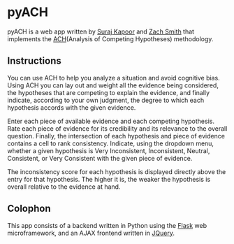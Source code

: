 # pyACH

pyACH is a web app written by [Suraj Kapoor](http://surajkapoor.com) and [Zach Smith](http://zdsmith.com) that implements the [ACH](http://en.wikipedia.org/wiki/Analysis_of_competing_hypotheses)(Analysis of Competing Hypotheses) methodology. 

<h2>Instructions</h2>

<p>You can use ACH to help you analyze a situation and avoid cognitive bias. Using ACH you can lay out and weight all the evidence being considered, the hypotheses that are competing to explain the evidence, and finally indicate, according to your own judgment, the degree to which each hypothesis accords with the given evidence.</p>

<p>Enter each piece of available evidence and each competing hypothesis. Rate each piece of evidence for its credibility and its relevance to the overall question. Finally, the intersection of each hypothesis and piece of evidence contains a cell to rank consistency. Indicate, using the dropdown menu, whether a given hypothesis is Very Inconsistent, Inconsistent, Neutral, Consistent, or Very Consistent with the given piece of evidence.</p>

<p>The inconsistency score for each hypothesis is displayed directly above the entry for that hypothesis. The higher it is, the weaker the hypothesis is overall relative to the evidence at hand.</p>

<h2>Colophon</h2>

<p>This app consists of a backend written in Python using the <a href="http://pocoo.org/flask">Flask</a> web microframework, and an AJAX frontend written in <a href="http://jquery.com/">JQuery</a>.</p>